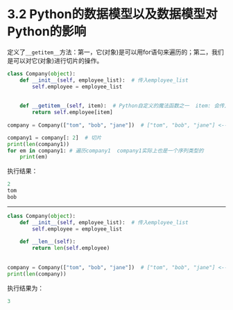 # 3.2 Python的数据模型以及数据模型对Python的影响

定义了`__getitem__`方法：第一，它(对象)是可以用for语句来遍历的；第二，我们是可以对它(对象)进行切片的操作。

```python
class Company(object):
    def __init__(self, employee_list):  # 传入employee_list
        self.employee = employee_list
    
    
    def __getitem__(self, item):  # Python自定义的魔法函数之一  item: 会传入一个index进来，也就是位置进来
        return self.employee[item]
    
company = Company(["tom", "bob", "jane"])  # ["tom", "bob", "jane"] <--- employee_list

company1 = company[: 2]  # 切片
print(len(company1))
for em in company1: # 遍历company1  company1实际上也是一个序列类型的
    print(em)
```

执行结果：

```python
2
tom
bob
```

---

```python
class Company(object):
    def __init__(self, employee_list):  # 传入employee_list
        self.employee = employee_list
    
    def __len__(self):
        return len(self.employee)
    
        
company = Company(["tom", "bob", "jane"])  # ["tom", "bob", "jane"] <--- employee_list
print(len(company))

```

执行结果为：

```python
3
```

